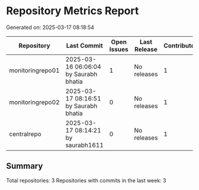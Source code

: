 # Repository Metrics Report

Generated on: 2025-03-17 08:18:54

| Repository       | Last Commit                           |   Open Issues | Last Release   |   Contributors |
|------------------|---------------------------------------|---------------|----------------|----------------|
| monitoringrepo01 | 2025-03-16 06:06:04 by Saurabh bhatia |             1 | No releases    |              1 |
| monitoringrepo02 | 2025-03-17 08:16:51 by Saurabh bhatia |             0 | No releases    |              1 |
| centralrepo      | 2025-03-17 08:14:21 by saurabh1611    |             0 | No releases    |              1 |

## Summary

Total repositories: 3
Repositories with commits in the last week: 3
